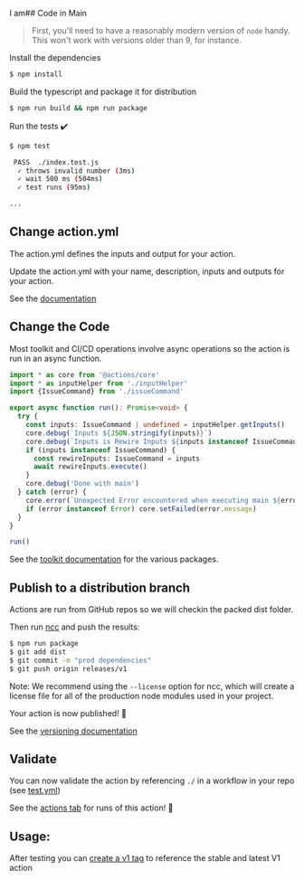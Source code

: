 I am## Code in Main

> First, you'll need to have a reasonably modern version of `node` handy. This won't work with versions older than 9, for instance.

Install the dependencies  
```bash
$ npm install
```

Build the typescript and package it for distribution
```bash
$ npm run build && npm run package
```

Run the tests :heavy_check_mark:  
```bash
$ npm test

 PASS  ./index.test.js
  ✓ throws invalid number (3ms)
  ✓ wait 500 ms (504ms)
  ✓ test runs (95ms)

...
```

## Change action.yml

The action.yml defines the inputs and output for your action.

Update the action.yml with your name, description, inputs and outputs for your action.

See the [documentation](https://help.github.com/en/articles/metadata-syntax-for-github-actions)

## Change the Code

Most toolkit and CI/CD operations involve async operations so the action is run in an async function.

```typescript
import * as core from '@actions/core'
import * as inputHelper from './inputHelper'
import {IssueCommand} from './issueCommand'

export async function run(): Promise<void> {
  try {
    const inputs: IssueCommand | undefined = inputHelper.getInputs()
    core.debug(`Inputs ${JSON.stringify(inputs)}`)
    core.debug(`Inputs is Rewire Inputs ${inputs instanceof IssueCommand}`)
    if (inputs instanceof IssueCommand) {
      const rewireInputs: IssueCommand = inputs
      await rewireInputs.execute()
    }
    core.debug('Done with main')
  } catch (error) {
    core.error(`Unexpected Error encountered when executing main ${error}`)
    if (error instanceof Error) core.setFailed(error.message)
  }
}

run()

```

See the [toolkit documentation](https://github.com/actions/toolkit/blob/master/README.md#packages) for the various packages.

## Publish to a distribution branch

Actions are run from GitHub repos so we will checkin the packed dist folder. 

Then run [ncc](https://github.com/zeit/ncc) and push the results:
```bash
$ npm run package
$ git add dist
$ git commit -m "prod dependencies"
$ git push origin releases/v1
```

Note: We recommend using the `--license` option for ncc, which will create a license file for all of the production node modules used in your project.

Your action is now published! :rocket: 

See the [versioning documentation](https://github.com/actions/toolkit/blob/master/docs/action-versioning.md)

## Validate

You can now validate the action by referencing `./` in a workflow in your repo (see [test.yml](workflows/test-form.yml))


See the [actions tab](../actions) for runs of this action! :rocket:

## Usage:

After testing you can [create a v1 tag](https://github.com/actions/toolkit/blob/master/docs/action-versioning.md) to reference the stable and latest V1 action